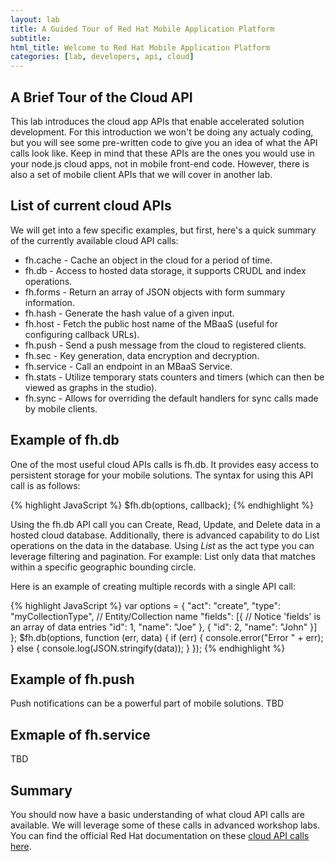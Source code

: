 ```yaml
---
layout: lab
title: A Guided Tour of Red Hat Mobile Application Platform
subtitle: 
html_title: Welcome to Red Hat Mobile Application Platform
categories: [lab, developers, api, cloud]
---
```


## A Brief Tour of the Cloud API

This lab introduces the cloud app APIs that enable accelerated solution development.  For this introduction we won't be doing any actualy coding, but you will see some pre-written code to give you an idea of what the API calls look like.  Keep in mind that these APIs are the ones you would use in your node.js cloud apps, not in mobile front-end code.  However, there is also a set of mobile client APIs that we will cover in another lab.

## List of current cloud APIs

We will get into a few specific examples, but first, here's a quick summary of the currently available cloud API calls:

* fh.cache - Cache an object in the cloud for a period of time.
* fh.db - Access to hosted data storage, it supports CRUDL and index operations.
* fh.forms - Return an array of JSON objects with form summary information.
* fh.hash - Generate the hash value of a given input.
* fh.host - Fetch the public host name of the MBaaS (useful for configuring callback URLs).
* fh.push - Send a push message from the cloud to registered clients.
* fh.sec - Key generation, data encryption and decryption.
* fh.service - Call an endpoint in an MBaaS Service.
* fh.stats - Utilize temporary stats counters and timers (which can then be viewed as graphs in the studio).
* fh.sync - Allows for overriding the default handlers for sync calls made by mobile clients.

## Example of fh.db
One of the most useful cloud APIs calls is fh.db.  It provides easy access to persistent storage for your mobile solutions.  The syntax for using this API call is as follows:

{% highlight JavaScript %}
$fh.db(options, callback);
{% endhighlight %}

Using the fh.db API call you can Create, Read, Update, and Delete data in a hosted cloud database.  Additionally, there is advanced capability to do List operations on the data in the database.  Using *List* as the act type you can leverage filtering and pagination.  For example: List only data that matches within a specific geographic bounding circle. 

Here is an example of creating multiple records with a single API call:

{% highlight JavaScript %}
var options = {
  "act": "create",
  "type": "myCollectionType", // Entity/Collection name
  "fields": [{ // Notice 'fields' is an array of data entries
    "id": 1,
    "name": "Joe"
  }, {
    "id": 2,
    "name": "John"
  }]
};
$fh.db(options, function (err, data) {
  if (err) {
    console.error("Error " + err);
  } else {
    console.log(JSON.stringify(data));
  }
});
{% endhighlight %}

## Example of fh.push
Push notifications can be a powerful part of mobile solutions.
TBD

## Exmaple of fh.service
TBD

## Summary
You should now have a basic understanding of what cloud API calls are available.  We will leverage some of these calls in advanced workshop labs.  You can find the official Red Hat documentation on these [cloud API calls here][1].

[1]: https://access.redhat.com/documentation/en/red-hat-mobile-application-platform/4.2/paged/cloud-api/


